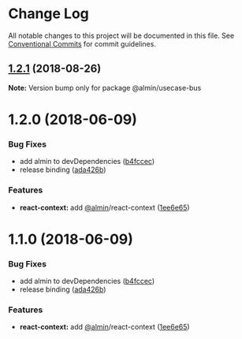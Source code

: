 # Change Log

All notable changes to this project will be documented in this file.
See [Conventional Commits](https://conventionalcommits.org) for commit guidelines.

<a name="1.2.1"></a>
## [1.2.1](https://github.com/almin/almin/compare/@almin/usecase-bus@1.2.0...@almin/usecase-bus@1.2.1) (2018-08-26)

**Note:** Version bump only for package @almin/usecase-bus





<a name="1.2.0"></a>
# 1.2.0 (2018-06-09)


### Bug Fixes

* add almin to devDependencies ([b4fccec](https://github.com/almin/almin/commit/b4fccec))
* release binding ([ada426b](https://github.com/almin/almin/commit/ada426b))


### Features

* **react-context:** add [@almin](https://github.com/almin)/react-context ([1ee6e65](https://github.com/almin/almin/commit/1ee6e65))




<a name="1.1.0"></a>
# 1.1.0 (2018-06-09)


### Bug Fixes

* add almin to devDependencies ([b4fccec](https://github.com/almin/almin/commit/b4fccec))
* release binding ([ada426b](https://github.com/almin/almin/commit/ada426b))


### Features

* **react-context:** add [@almin](https://github.com/almin)/react-context ([1ee6e65](https://github.com/almin/almin/commit/1ee6e65))
